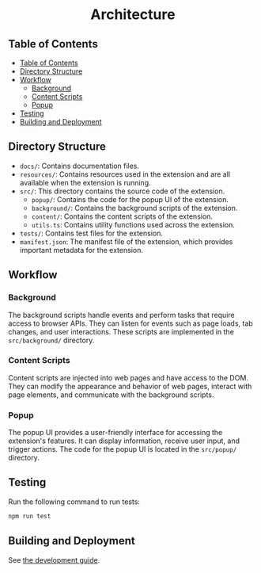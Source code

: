 <h1 align="center">Architecture</h1>

## Table of Contents

<!-- markdownlint-disable link-fragments -->

- [Table of Contents](#table-of-contents)
- [Directory Structure](#directory-structure)
- [Workflow](#workflow)
  - [Background](#background)
  - [Content Scripts](#content-scripts)
  - [Popup](#popup)
- [Testing](#testing)
- [Building and Deployment](#building-and-deployment)

<!-- markdownlint-enable link-fragments -->

## Directory Structure

- `docs/`: Contains documentation files.
- `resources/`: Contains resources used in the extension and are all available when the extension is running.
- `src/`: This directory contains the source code of the extension.
  - `popup/`: Contains the code for the popup UI of the extension.
  - `background/`: Contains the background scripts of the extension.
  - `content/`: Contains the content scripts of the extension.
  - `utils.ts`: Contains utility functions used across the extension.
- `tests/`: Contains test files for the extension.
- `manifest.json`: The manifest file of the extension, which provides important metadata for the extension.

## Workflow

### Background

The background scripts handle events and perform tasks that require access to browser APIs. They can listen for events such as page loads, tab changes, and user interactions. These scripts are implemented in the `src/background/` directory.

### Content Scripts

Content scripts are injected into web pages and have access to the DOM. They can modify the appearance and behavior of web pages, interact with page elements, and communicate with the background scripts.

### Popup

The popup UI provides a user-friendly interface for accessing the extension's features. It can display information, receive user input, and trigger actions. The code for the popup UI is located in the `src/popup/` directory.

## Testing

Run the following command to run tests:

```bash
npm run test
```

## Building and Deployment

See [the development guide](./README.md#development).
